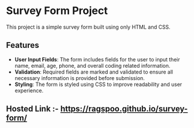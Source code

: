 # Survey Form Project

This project is a simple survey form built using only HTML and CSS.

## Features

- **User Input Fields**: The form includes fields for the user to input their name, email, age, phone, and overall coding related information.
- **Validation**: Required fields are marked and validated to ensure all necessary information is provided before submission.
- **Styling**: The form is styled using CSS to improve readability and user experience.

## Hosted Link :-  https://ragspoo.github.io/survey-form/


